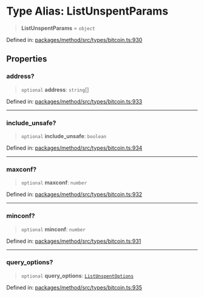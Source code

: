 # Type Alias: ListUnspentParams

> **ListUnspentParams** = `object`

Defined in: [packages/method/src/types/bitcoin.ts:930](https://github.com/dcdpr/did-btcr2-js/blob/4a717493e735221d072999f212891939f4de3f23/packages/method/src/types/bitcoin.ts#L930)

## Properties

### address?

> `optional` **address**: `string`[]

Defined in: [packages/method/src/types/bitcoin.ts:933](https://github.com/dcdpr/did-btcr2-js/blob/4a717493e735221d072999f212891939f4de3f23/packages/method/src/types/bitcoin.ts#L933)

***

### include\_unsafe?

> `optional` **include\_unsafe**: `boolean`

Defined in: [packages/method/src/types/bitcoin.ts:934](https://github.com/dcdpr/did-btcr2-js/blob/4a717493e735221d072999f212891939f4de3f23/packages/method/src/types/bitcoin.ts#L934)

***

### maxconf?

> `optional` **maxconf**: `number`

Defined in: [packages/method/src/types/bitcoin.ts:932](https://github.com/dcdpr/did-btcr2-js/blob/4a717493e735221d072999f212891939f4de3f23/packages/method/src/types/bitcoin.ts#L932)

***

### minconf?

> `optional` **minconf**: `number`

Defined in: [packages/method/src/types/bitcoin.ts:931](https://github.com/dcdpr/did-btcr2-js/blob/4a717493e735221d072999f212891939f4de3f23/packages/method/src/types/bitcoin.ts#L931)

***

### query\_options?

> `optional` **query\_options**: [`ListUnspentOptions`](ListUnspentOptions.md)

Defined in: [packages/method/src/types/bitcoin.ts:935](https://github.com/dcdpr/did-btcr2-js/blob/4a717493e735221d072999f212891939f4de3f23/packages/method/src/types/bitcoin.ts#L935)
